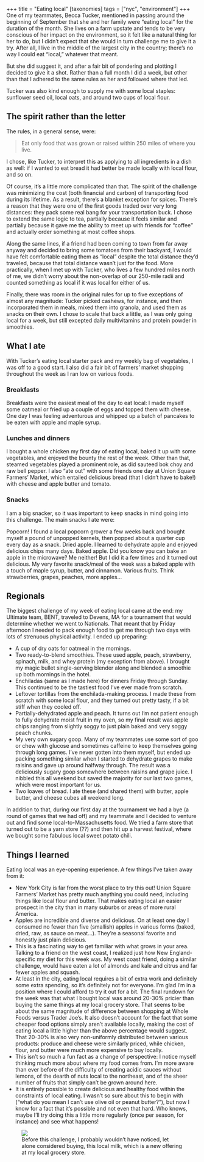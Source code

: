 +++
title = "Eating local"
[taxonomies]
tags = ["nyc", "environment"]
+++
One of my teammates, Becca Tucker, mentioned in passing around the
beginning of September that she and her family were “eating local” for the
duration of the month. She lives on a farm upstate and tends to be very
conscious of her impact on the environment, so it felt like a natural thing
for her to do, but I didn’t expect that she would in turn challenge me to
give it a try. After all, I live in the middle of the largest city in the
country; there’s no way I could eat “local,” whatever that meant.

<!-- more -->

But she did suggest it, and after a fair bit of pondering and plotting I
decided to give it a shot. Rather than a full month I did a week, but other
than that I adhered to the same rules as her and followed where that led.

Tucker was also kind enough to supply me with some local staples: sunflower
seed oil, local oats, and around two cups of local flour.

## The spirit rather than the letter
The rules, in a general sense, were:

> Eat only food that was grown or raised within 250 miles of where you live.

I chose, like Tucker, to interpret this as applying to all ingredients in a
dish as well: if I wanted to eat bread it had better be made locally with
local flour, and so on.

Of course, it’s a little more complicated than that. The spirit of the
challenge was minimizing the cost (both financial and carbon) of
transporting food during its lifetime. As a result, there’s a blanket
exception for spices. There’s a reason that they were one of the first
goods traded over very long distances: they pack some real bang for your
transportation buck. I chose to extend the same logic to tea, partially
because it feels similar and partially because it gave me the ability to
meet up with friends for “coffee” and actually order something at most
coffee shops.

Along the same lines, if a friend had been coming to town from far away
anyway and decided to bring some tomatoes from their backyard, I would have
felt comfortable eating them as “local” despite the total distance they’d
traveled, because that total distance wasn’t just for the food. More
practically, when I met up with Tucker, who lives a few hundred miles north
of me, we didn’t worry about the non-overlap of our 250-mile radii and
counted something as local if it was local for either of us.

Finally, there was room in the original rules for up to five exceptions of
almost any magnitude: Tucker picked cashews, for instance, and then
incorporated them in meals, mixed them into granola, and used them as
snacks on their own. I chose to scale that back a little, as I was only
going local for a week, but still excepted daily multivitamins and protein
powder in smoothies.

## What I ate
With Tucker’s eating local starter pack and my weekly bag of vegetables, I
was off to a good start. I also did a fair bit of farmers’ market shopping
throughout the week as I ran low on various foods.

### Breakfasts
Breakfasts were the easiest meal of the day to eat local: I made myself
some oatmeal or fried up a couple of eggs and topped them with cheese. One
day I was feeling adventurous and whipped up a batch of pancakes to be
eaten with apple and maple syrup.

### Lunches and dinners
I bought a whole chicken my first day of eating local, baked it up with
some vegetables, and enjoyed the bounty the rest of the week. Other than
that, steamed vegetables played a prominent role, as did sauteed bok choy
and raw bell pepper. I also “ate out” with some friends one day at Union
Square Farmers’ Market, which entailed delicious bread (that I didn’t have
to bake!) with cheese and apple butter and tomato.

### Snacks
I am a big snacker, so it was important to keep snacks in mind going into
this challenge. The main snacks I ate were:

Popcorn! I found a local popcorn grower a few weeks back and bought myself
a pound of unpopped kernels, then popped about a quarter cup every day as a
snack.
Dried apple. I learned to dehydrate apple and enjoyed delicious chips many
days.
Baked apple. Did you know you can bake an apple in the microwave? Me
neither! But I did it a few times and it turned out delicious. My very
favorite snack/meal of the week was a baked apple with a touch of maple
syrup, butter, and cinnamon.
Various fruits. Think strawberries, grapes, peaches, more apples…

## Regionals
The biggest challenge of my week of eating local came at the end: my
Ultimate team, BENT, traveled to Devens, MA for a tournament that would
determine whether we went to Nationals. That meant that by Friday afternoon
I needed to pack enough food to get me through two days with lots of
strenuous physical activity. I ended up preparing:

* A cup of dry oats for oatmeal in the mornings.
* Two ready-to-blend smoothies. These used apple, peach, strawberry, spinach,
milk, and whey protein (my exception from above). I brought my magic bullet
single-serving blender along and blended a smoothie up both mornings in the
hotel.
* Enchiladas (same as I made here) for dinners Friday through Sunday. This
continued to be the tastiest food I’ve ever made from scratch.
* Leftover tortillas from the enchilada-making process. I made these from
scratch with some local flour, and they turned out pretty tasty, if a bit
stiff when they cooled off.
* Partially-dehydrated apple and peach. It turns out I’m not patient enough
to fully dehydrate moist fruit in my oven, so my final result was apple
chips ranging from slightly soggy to just plain baked and very soggy peach
chunks.
* My very own sugary goop. Many of my teammates use some sort of goo or chew
with glucose and sometimes caffeine to keep themselves going through long
games. I’ve never gotten into them myself, but ended up packing something
similar when I started to dehydrate grapes to make raisins and gave up around
halfway through. The result was a deliciously sugary goop somewhere between
raisins and grape juice. I nibbled this all weekend but saved the majority for
our last two games, which were most important for us.
* Two loaves of bread. I ate these (and shared them) with butter, apple butter, and cheese cubes all weekend long.

In addition to that, during our first day at the tournament we had a bye (a round of games that we had off) and my teammate and I decided to venture out and find some local-to-Massachusetts food. We tried a farm store that turned out to be a yarn store (??) and then hit up a harvest festival, where we bought some fabulous local sweet potato chili.

## Things I learned
Eating local was an eye-opening experience. A few things I’ve taken away from it:

* New York City is far from the worst place to try this out! Union Square
Farmers’ Market has pretty much anything you could need, including things like
local flour and butter. That makes eating local an easier prospect in the city
than in many suburbs or areas of more rural America.
* Apples are incredible and diverse and delicious. On at least one day I
consumed no fewer than five (smallish) apples in various forms (baked, dried,
raw, as sauce on meat…). They’re a seasonal favorite and honestly just plain
delicious.
* This is a fascinating way to get familiar with what grows in your area.
Talking to a friend on the west coast, I realized just how New England-specific
my diet for this week was. My west coast friend, doing a similar challenge,
would have eaten a lot of almonds and kale and citrus and far fewer apples and
squash.
* At least in the city, eating local requires a bit of extra work and
definitely some extra spending, so it’s definitely not for everyone. I’m glad
I’m in a position where I could afford to try it out for a bit. The final
rundown for the week was that what I bought local was around 20-30% pricier
than buying the same things at my local grocery store. That seems to be about
the same magnitude of difference between shopping at Whole Foods versus Trader
Joe’s. It also doesn’t account for the fact that some cheaper food options
simply aren’t available locally, making the cost of eating local a little
higher than the above percentage would suggest. That 20-30% is also very
non-uniformly distributed between various products: produce and cheese were
similarly priced, while chicken, flour, and butter were much more expensive to
buy locally.
* This isn’t so much a fun fact as a change of perspective: I notice myself
thinking much more about where my food comes from. I’m more aware than ever
before of the difficulty of creating acidic sauces without lemons, of the
dearth of nuts local to the northeast, and of the sheer number of fruits that
simply can’t be grown around here.
* It is entirely possible to create delicious and healthy food within the
constraints of local eating. I wasn’t so sure about this to begin with (“what
do you mean I can’t use olive oil or peanut butter?”), but now I know for a
fact that it’s possible and not even that hard. Who knows, maybe I’ll try doing
this a little more regularly (once per season, for instance) and see what
happens!

<figure class="figure">
<img src="/img/20170927-local-milk.jpg" class="center img-fluid rounded" style="max-width:200px"/>
<figcaption class="figure-caption">Before this challenge, I probably
wouldn’t have noticed, let alone considered buying, this local milk, which
is a new offering at my local grocery store.
</figcaption>
</figure>
